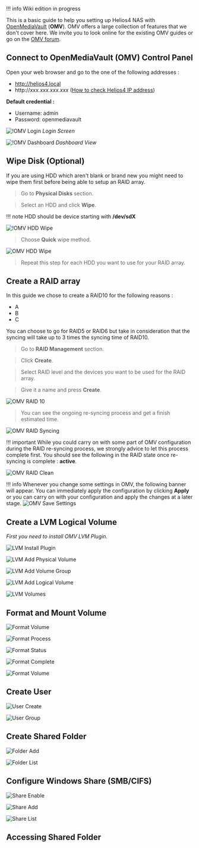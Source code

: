 !!! info
    Wiki edition in progress

This is a basic guide to help you setting up Helios4 NAS with [OpenMediaVault](https://www.openmediavault.org/) (**OMV**). OMV offers a large collection of features that we don't cover here. We invite you to look online for the existing OMV guides or go on the [OMV forum](https://forum.openmediavault.org/).

## Connect to OpenMediaVault (OMV) Control Panel

Open your web browser and go to the one of the following addresses :

* http://helios4.local<br>
* http://*xxx.xxx.xxx.xxx* ([How to check Helios4 IP address](/install/#step-6-checkset-ip-address))

**Default credential :**

* Username: admin
* Password: openmediavault

![!OMV Login](/img/omv/login.png)
*Login Screen*

![!OMV Dashboard](/img/omv/dashboard.png)
*Dashboard View*

## Wipe Disk (Optional)

If you are using HDD which aren't blank or brand new you might need to wipe them first before being able to setup an RAID array.

> Go to **Physical Disks** section.

> Select an HDD and click **Wipe**.

!!! note
    HDD should be device starting with **/dev/sdX**

![!OMV HDD Wipe](/img/omv/disk-wipe1.png)

> Choose **Quick** wipe method.

![OMV HDD Wipe](/img/omv/disk-wipe2.png)

> Repeat this step for each HDD you want to use for your RAID array.


## Create a RAID array

In this guide we chose to create a RAID10 for the following reasons :

- A
- B
- C

You can choose to go for RAID5 or RAID6 but take in consideration that the syncing will take up to 3 times the syncing time of RAID10.

> Go to **RAID Management** section.

> Click **Create**.

> Select RAID level and the devices you want to be used for the RAID array.

> Give it a name and press **Create**.


![OMV RAID 10](/img/omv/create-raid10.png)

> You can see the ongoing re-syncing process and get a finish estimated time.

![OMV RAID Syncing](/img/omv/syncing-raid10.png)

!!! important
    While you could carry on with some part of OMV configuration during the RAID re-syncing process, we strongly advice to let this process complete first. You should see the following in the RAID state once re-syncing is complete : **active**.

![OMV RAID Clean](/img/omv/raid10-active.png)


!!! info
    Whenever you change some settings in OMV, the following banner will appear. You can immediately apply the configuration by clicking **Apply** or you can carry on with your configuration and apply the changes at a later stage.
![OMV Save Settings](/img/omv/save_settings.png)



## Create a LVM Logical Volume

*First you need to install OMV LVM Plugin.*

![LVM Install Plugin](/img/omv/lvm-plugin.png)

![LVM Add Physical Volume](/img/omv/lvm-add-pv.png)

![LVM Add Volume Group](/img/omv/lvm-add-vg.png)

![LVM Add Logical Volume](/img/omv/lvm-add-lv.png)

![LVM Volumes](/img/omv/lvm-lv-volumes.png)


## Format and Mount Volume

![Format Volume](/img/omv/format-volume.png)

![Format Process](/img/omv/format-process.png)

![Format Status](/img/omv/format-status.png)

![Format Complete](/img/omv/format-complete.png)

![Format Volume](/img/omv/format-volume.png)

## Create User

![User Create](/img/omv/user-create.png)

![User Group](/img/omv/user-group.png)

## Create Shared Folder

![Folder Add](/img/omv/folder-add.png)

![Folder List](/img/omv/folder-list.png)

## Configure Windows Share (SMB/CIFS)

![Share Enable](/img/omv/share-enable.png)

![Share Add](/img/omv/share-add.png)

![Share List](/img/omv/share-list.png)

## Accessing Shared Folder
